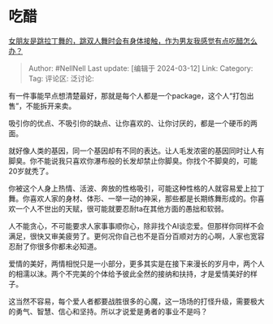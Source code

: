 # 吃醋
[女朋友是跳拉丁舞的，跳双人舞时会有身体接触，作为男友我感觉有点吃醋怎么办？](https://www.zhihu.com/question/594787988/answer/3427450548)

> Author: #NellNell
> Last update: [编辑于 2024-03-12]
> Link:
> Category:
> Tag: 
> 评论区:
> 泛讨论:

有一件事能早点想清楚最好，那就是每个人都是一个package，这个人“打包出售”，不能拆开来卖。

吸引你的优点、不吸引你的缺点、让你喜欢的、让你讨厌的，都是一个硬币的两面。

就好像人类的基因，同一个基因却有不同的表达。让人毛发浓密的基因同时让人有脚臭。你不能说我只喜欢你瀑布般的长发却禁止你脚臭。你找个不脚臭的，可能20岁就秃了。

你被这个人身上热情、活波、奔放的性格吸引，可能这种性格的人就容易爱上拉丁舞。你喜欢人家的身材、体形、一举一动的神采，那些都是长期练舞形成的。你喜欢一个人不世出的天赋，很可能就要忍耐ta在其他方面的愚拙和软弱。

人不能贪心，不可能要求人家事事顺你心，除非找个AI谈恋爱。但那样你同样不会满足，很快又审美疲劳了。更何况你自己也不是百分百顺对方的心啊，人家也宽容忍耐了你很多你都未必知道。

爱情的美好，两情相悦只是一小部分，更多其实是在接下来漫长的岁月中，两个人的相濡以沫。两个不完美的个体给予彼此全然的接纳和扶持，才是爱情美好的样子。

这当然不容易，每个爱人者都要战胜很多的心魔，这一场场的打怪升级，需要极大的勇气、智慧、信心和坚持。所以才说爱是勇者的事业不是吗？